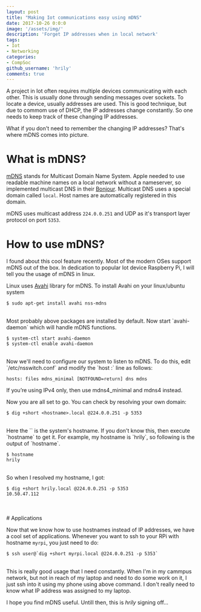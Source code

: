 ```yaml
---
layout: post
title: "Making Iot communications easy using mDNS"
date: 2017-10-26 0:0:0
image: '/assets/img/'
description: 'Forget IP addresses when in local network'
tags:
- Iot
- Networking
categories:
- CompSoc
github_username: 'hrily'
comments: true
---
```


A project in Iot often requires multiple devices communicating with each other. This is usually done through sending messages over sockets. To locate a device, usually addresses are used. This is good technique, but due to commom use of DHCP, the IP addresses change constantly. So one needs to keep track of these changing IP addresses.

What if you don't need to remember the changing IP addresses? That's where mDNS comes into picture.

# What is mDNS?

[mDNS](https://en.wikipedia.org/wiki/Multicast_DNS) stands for Multicast Domain Name System. Apple needed to use readable machine names on a local network without a nameserver, so implemented multicast DNS in their [Bonjour](https://en.wikipedia.org/wiki/Bonjour_(software)). Multicast DNS uses a special domain called `local`. Host names are automatically registered in this domain.

mDNS uses multicast address `224.0.0.251` and UDP as it's transport layer protocol on port `5353`.

# How to use mDNS?

I found about this cool feature recently. Most of the modern OSes support mDNS out of the box. In dedication to popular Iot device Raspberry Pi, I will tell you the usage of mDNS in linux. 

Linux uses [Avahi](https://www.avahi.org/) library for mDNS. To install Avahi on your linux/ubuntu system

~~~~
$ sudo apt-get install avahi nss-mdns
~~~~

<br>
Most probably above packages are installed by default. Now start `avahi-daemon` which will handle mDNS functions.

~~~~
$ system-ctl start avahi-daemon
$ system-ctl enable avahi-daemon
~~~~

<br>
Now we'll need to configure our system to listen to mDNS. To do this, edit `/etc/nsswitch.conf` and modify the `host :` line as follows:

`hosts:	files mdns_minimal [NOTFOUND=return] dns mdns`

If you’re using IPv4 only, then use mdns4_minimal and mdns4 instead.

Now you are all set to go. You can check by resolving your own domain:

~~~~
$ dig +short <hostname>.local @224.0.0.251 -p 5353
~~~~

<br>
Here the `<hostname>` is the system's hostname. If you don't know this, then execute `hostname` to get it. For example, my hostname is `hrily`, so following is the output of `hostname`.

~~~~
$ hostname
hrily
~~~~

<br>
So when I resolved my hostname, I got:

~~~~
$ dig +short hrily.local @224.0.0.251 -p 5353
10.50.47.112
~~~~

<br>
<br>
# Applications

Now that we know how to use hostnames instead of IP addresses, we have a cool set of applications. Whenever you want to ssh to your RPi with hostname `myrpi`, you just need to do:

~~~~
$ ssh user@`dig +short myrpi.local @224.0.0.251 -p 5353`
~~~~

<br>
This is really good usage that I need constantly. When I'm in my cammpus network, but not in reach of my laptop and need to do some work on it, I just ssh into it using my phone using above command. I don't really need to know what IP address was assigned to my laptop. 



I hope you find mDNS useful. Untill then, this is _hrily_ signing off...